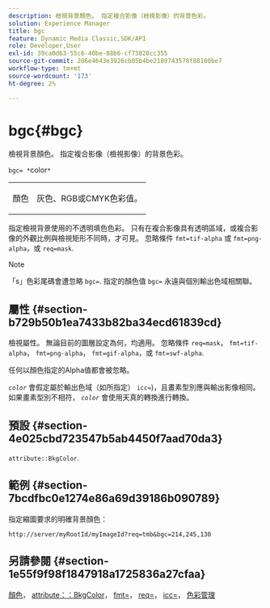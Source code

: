 ```yaml
---
description: 檢視背景顏色。 指定複合影像（檢視影像）的背景色彩。
solution: Experience Manager
title: bgc
feature: Dynamic Media Classic,SDK/API
role: Developer,User
exl-id: 39ca0d63-55c6-40be-88b6-cf73828cc355
source-git-commit: 206e4643e3926cb85b4be2189743578f88180be7
workflow-type: tm+mt
source-wordcount: '173'
ht-degree: 2%

---
```


# bgc{#bgc}

檢視背景顏色。 指定複合影像（檢視影像）的背景色彩。

`bgc= *`color`*`

<table id="simpletable_998CF426296945FEA48D19E33B71A17E"> 
 <tr class="strow"> 
  <td class="stentry"> <p><span class="codeph"> <span class="varname"> 顏色</span></span> </p> </td> 
  <td class="stentry"> <p>灰色、RGB或CMYK色彩值。 </p></td> 
 </tr> 
</table>

指定檢視背景使用的不透明填色色彩。 只有在複合影像具有透明區域，或複合影像的外觀比例與檢視矩形不同時，才可見。 忽略條件 `fmt=tif-alpha` 或 `fmt=png-alpha`，或 `req=mask`.

>[!NOTE]
>
>「s」色彩尾碼會遭忽略 `bgc=`. 指定的顏色值 `bgc=` 永遠與個別輸出色域相關聯。

## 屬性 {#section-b729b50b1ea7433b82ba34ecd61839cd}

檢視屬性。 無論目前的圖層設定為何，均適用。 忽略條件 `req=mask`， `fmt=tif-alpha`， `fmt=png-alpha`， `fmt=gif-alpha`，或 `fmt=swf-alpha`.

任何以顏色指定的Alpha值都會被忽略。

*`color`* 會假定屬於輸出色域（如所指定） `icc=`)，且畫素型別應與輸出影像相同。 如果畫素型別不相符， *`color`* 會使用天真的轉換進行轉換。

## 預設 {#section-4e025cbd723547b5ab4450f7aad70da3}

`attribute::BkgColor`.

## 範例 {#section-7bcdfbc0e1274e86a69d39186b090789}

指定縮圖要求的明確背景顏色：

`http://server/myRootId/myImageId?req=tmb&bgc=214,245,130`

## 另請參閱 {#section-1e55f9f98f1847918a1725836a27cfaa}

[顏色](../../../../../is-api/http-ref/image-serving-api-ref/c-http-protocol-reference/c-data-types/r-is-http-color.md#reference-0fdb264a3aed4bd78451bb55311f6e93)， [attribute：：BkgColor](../../../../../is-api/image-catalog/image-serving-api-ref/c-image-catalog-reference/c-attributes-reference/r-bkgcolor.md#reference-ed53106ee50442d7a2dd3e1f60e6f0f8)， [fmt=](../../../../../is-api/http-ref/image-serving-api-ref/c-http-protocol-reference/c-command-reference/r-is-http-fmt.md#reference-cdf10043423b45ba9fe15157fb3ae37a)， [req=](../../../../../is-api/http-ref/image-serving-api-ref/c-http-protocol-reference/c-command-reference/r-req/r-req.md#reference-907cdb4a97034db7ad94695f25552e76)， [icc=](../../../../../is-api/http-ref/image-serving-api-ref/c-http-protocol-reference/c-command-reference/r-icc.md#reference-182b5679e21e4df3b4d330535a5a7517)， [色彩管理](../../../../../is-api/http-ref/image-serving-api-ref/c-http-protocol-reference/c-syntax-and-features/r-color-management.md#reference-c7e4a72d589145189f7e4bcb6b4544d7)
